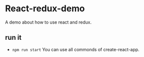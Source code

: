 # React-redux-demo
A demo about how to use react and redux.

## run it
* `npm run start` You can use all commonds of create-react-app.